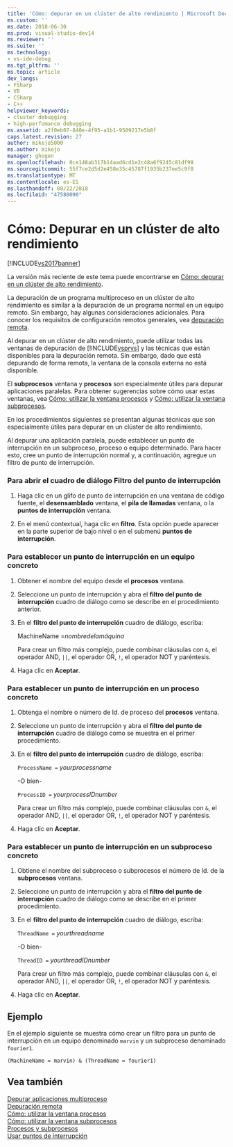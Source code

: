 ```yaml
---
title: 'Cómo: depurar en un clúster de alto rendimiento | Microsoft Docs'
ms.custom: ''
ms.date: 2018-06-30
ms.prod: visual-studio-dev14
ms.reviewer: ''
ms.suite: ''
ms.technology:
- vs-ide-debug
ms.tgt_pltfrm: ''
ms.topic: article
dev_langs:
- FSharp
- VB
- CSharp
- C++
helpviewer_keywords:
- cluster debugging
- high-perfomance debugging
ms.assetid: a2f0eb07-840e-4f95-a1b1-9509217e5b8f
caps.latest.revision: 27
author: mikejo5000
ms.author: mikejo
manager: ghogen
ms.openlocfilehash: 0ce148ab317b14aad6cd1e2c48a6f9245c81df98
ms.sourcegitcommit: 55f7ce2d5d2e458e35c45787f1935b237ee5c9f8
ms.translationtype: MT
ms.contentlocale: es-ES
ms.lasthandoff: 08/22/2018
ms.locfileid: "47580090"
---
```

# <a name="how-to-debug-on-a-high-performance-cluster"></a>Cómo: Depurar en un clúster de alto rendimiento
[!INCLUDE[vs2017banner](../includes/vs2017banner.md)]

La versión más reciente de este tema puede encontrarse en [Cómo: depurar en un clúster de alto rendimiento](https://docs.microsoft.com/visualstudio/debugger/how-to-debug-on-a-high-performance-cluster).  
  
La depuración de un programa multiproceso en un clúster de alto rendimiento es similar a la depuración de un programa normal en un equipo remoto. Sin embargo, hay algunas consideraciones adicionales. Para conocer los requisitos de configuración remotos generales, vea [depuración remota](../debugger/remote-debugging.md).  
  
 Al depurar en un clúster de alto rendimiento, puede utilizar todas las ventanas de depuración de [!INCLUDE[vsprvs](../includes/vsprvs-md.md)] y las técnicas que están disponibles para la depuración remota. Sin embargo, dado que está depurando de forma remota, la ventana de la consola externa no está disponible.  
  
 El **subprocesos** ventana y **procesos** son especialmente útiles para depurar aplicaciones paralelas. Para obtener sugerencias sobre cómo usar estas ventanas, vea [Cómo: utilizar la ventana procesos](http://msdn.microsoft.com/en-us/0207ce2f-8ceb-4fe7-b2b5-4dd35b035ed7) y [Cómo: utilizar la ventana subprocesos](../debugger/how-to-use-the-threads-window.md).  
  
 En los procedimientos siguientes se presentan algunas técnicas que son especialmente útiles para depurar en un clúster de alto rendimiento.  
  
 Al depurar una aplicación paralela, puede establecer un punto de interrupción en un subproceso, proceso o equipo determinado. Para hacer esto, cree un punto de interrupción normal y, a continuación, agregue un filtro de punto de interrupción.  
  
### <a name="to-open-the-breakpoint-filter-dialog-box"></a>Para abrir el cuadro de diálogo Filtro del punto de interrupción  
  
1.  Haga clic en un glifo de punto de interrupción en una ventana de código fuente, el **desensamblado** ventana, el **pila de llamadas** ventana, o la **puntos de interrupción** ventana.  
  
2.  En el menú contextual, haga clic en **filtro**. Esta opción puede aparecer en la parte superior de bajo nivel o en el submenú **puntos de interrupción**.  
  
### <a name="to-set-a-breakpoint-on-a-specific-computer"></a>Para establecer un punto de interrupción en un equipo concreto  
  
1.  Obtener el nombre del equipo desde el **procesos** ventana.  
  
2.  Seleccione un punto de interrupción y abra el **filtro del punto de interrupción** cuadro de diálogo como se describe en el procedimiento anterior.  
  
3.  En el **filtro del punto de interrupción** cuadro de diálogo, escriba:  
  
     MachineName =*nombredelamáquina*  
  
     Para crear un filtro más complejo, puede combinar cláusulas con `&`, el operador AND, `||`, el operador OR, `!`, el operador NOT y paréntesis.  
  
4.  Haga clic en **Aceptar**.  
  
### <a name="to-set-a-breakpoint-on-a-specific-process"></a>Para establecer un punto de interrupción en un proceso concreto  
  
1.  Obtenga el nombre o número de Id. de proceso del **procesos** ventana.  
  
2.  Seleccione un punto de interrupción y abra el **filtro del punto de interrupción** cuadro de diálogo como se muestra en el primer procedimiento.  
  
3.  En el **filtro del punto de interrupción** cuadro de diálogo, escriba:  
  
     `ProcessName =`  *yourprocessname*  
  
     -O bien-  
  
     `ProcessID =` *yourprocessIDnumber*  
  
     Para crear un filtro más complejo, puede combinar cláusulas con `&`, el operador AND, `||`, el operador OR, `!`, el operador NOT y paréntesis.  
  
4.  Haga clic en **Aceptar**.  
  
### <a name="to-set-a-breakpoint-on-a-specific-thread"></a>Para establecer un punto de interrupción en un subproceso concreto  
  
1.  Obtiene el nombre del subproceso o subprocesos el número de Id. de la **subprocesos** ventana.  
  
2.  Seleccione un punto de interrupción y abra el **filtro del punto de interrupción** cuadro de diálogo como se describe en el primer procedimiento.  
  
3.  En el **filtro del punto de interrupción** cuadro de diálogo, escriba:  
  
     `ThreadName =` *yourthreadname*  
  
     -O bien-  
  
     `ThreadID =` *yourthreadIDnumber*  
  
     Para crear un filtro más complejo, puede combinar cláusulas con `&`, el operador AND, `||`, el operador OR, `!`, el operador NOT y paréntesis.  
  
4.  Haga clic en **Aceptar**.  
  
## <a name="example"></a>Ejemplo  
 En el ejemplo siguiente se muestra cómo crear un filtro para un punto de interrupción en un equipo denominado `marvin` y un subproceso denominado `fourier1`.  
  
```  
(MachineName = marvin) & (ThreadName = fourier1)  
```  
  
## <a name="see-also"></a>Vea también  
 [Depurar aplicaciones multiproceso](../debugger/debug-multithreaded-applications-in-visual-studio.md)   
 [Depuración remota](../debugger/remote-debugging.md)   
 [Cómo: utilizar la ventana procesos](http://msdn.microsoft.com/en-us/0207ce2f-8ceb-4fe7-b2b5-4dd35b035ed7)   
 [Cómo: utilizar la ventana subprocesos](../debugger/how-to-use-the-threads-window.md)   
 [Procesos y subprocesos](http://msdn.microsoft.com/en-us/73d87480-9af3-4d1b-baf5-397d5d876ae6)   
 [Usar puntos de interrupción](../debugger/using-breakpoints.md)



